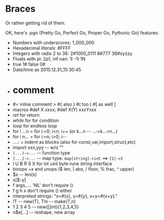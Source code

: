 # Braces

Or rather getting rid of them.

OK, here's .pgo (Pretty Go, Perfect Go, Proper Go, Pythonic Go) features:

* Numbers with underscores: 1_000_000
* Hexadecimal literals: #FFFF
* Integers with radix 2 to 36: 2#1000_0111 8#777 36#xyzzy
* Floats with pi: 2p1, inf nan: 1I -1I 1N
* true 1# false 0#
* Date/time as 2015.12.31_15:30:45
* # comment
* #< inline comment > #{ also } #( too ) #[ as well ]
* macros #def X xxxx; #def X(Y) xxxYxxx
* _ret_ for return
* _while_ for for condition
* _loop_ for endless loop
* for i ...n = for i:=0; i<n; i++ (or k...n -- ...:=k...<n...)
* for i n... = for i:=n; i>0; i--
* ....: + indent as blocks (also for const,var,import,struct,etc)
* import xxx,yyy -- w/o ""
* `(...)->...` -- function type
* `[...]->...` -- map type: `map[string]->int` ==> `[S]->I`
* I U B R S X for int uint byte rune string interface
* binops ~x and unops ($ len, | abs, / floor, % frac, ^ upper)
* $x -- len(x)
* x[$-y]
* f args,.... 'NL' don't require ()
* f g h x don't require () either
* interpreted strings: "x=#{x}, y=#{y}, x+y=#{x+y}."
* !T -- new(T), T!n -- make(T,n)
* 1 2 3 4 5 -- new([]int){1,2,3,4,5}
* n$e[...] -- reshape, new array
